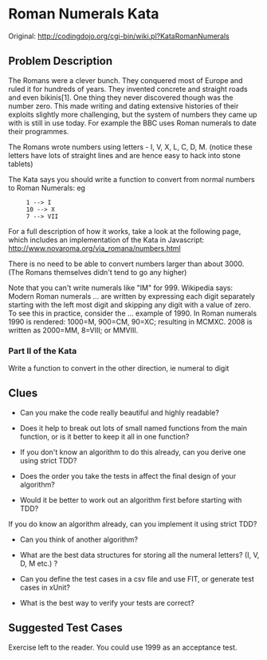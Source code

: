 # Roman Numerals Kata

Original: http://codingdojo.org/cgi-bin/wiki.pl?KataRomanNumerals

## Problem Description

The Romans were a clever bunch. They conquered most of Europe and ruled it for hundreds of years. They invented concrete and straight roads and even bikinis[1]. One thing they never discovered though was the number zero. This made writing and dating extensive histories of their exploits slightly more challenging, but the system of numbers they came up with is still in use today. For example the BBC uses Roman numerals to date their programmes.

The Romans wrote numbers using letters - I, V, X, L, C, D, M. (notice these letters have lots of straight lines and are hence easy to hack into stone tablets)

The Kata says you should write a function to convert from normal numbers to Roman Numerals: eg

```
     1 --> I
     10 --> X
     7 --> VII
```

For a full description of how it works, take a look at the following page, which includes an implementation of the Kata in Javascript: http://www.novaroma.org/via_romana/numbers.html

There is no need to be able to convert numbers larger than about 3000. (The Romans themselves didn't tend to go any higher)

Note that you can't write numerals like "IM" for 999. Wikipedia says: Modern Roman numerals ... are written by expressing each digit separately starting with the left most digit and skipping any digit with a value of zero. To see this in practice, consider the ... example of 1990. In Roman numerals 1990 is rendered: 1000=M, 900=CM, 90=XC; resulting in MCMXC. 2008 is written as 2000=MM, 8=VIII; or MMVIII.

### Part II of the Kata

Write a function to convert in the other direction, ie numeral to digit 

## Clues

* Can you make the code really beautiful and highly readable? 

* Does it help to break out lots of small named functions from the main function, or is it better to keep it all in one function? 

* If you don't know an algorithm to do this already, can you derive one using strict TDD? 

* Does the order you take the tests in affect the final design of your algorithm? 

* Would it be better to work out an algorithm first before starting with TDD? 

If you do know an algorithm already, can you implement it using strict TDD? 

* Can you think of another algorithm? 

* What are the best data structures for storing all the numeral letters? (I, V, D, M etc.) ?

* Can you define the test cases in a csv file and use FIT, or generate test cases in xUnit?

* What is the best way to verify your tests are correct? 

## Suggested Test Cases

Exercise left to the reader. You could use 1999 as an acceptance test. 